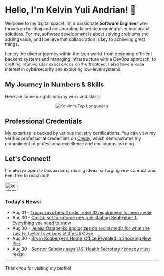 # Hello, I'm Kelvin Yuli Andrian! 👋

Welcome to my digital space! I'm a passionate **Software Engineer** who thrives on building and collaborating to create meaningful technological solutions. For me, software development is about solving problems and adding value, and I believe that collaboration is key to achieving great things.

I enjoy the diverse journey within the tech world, from designing efficient backend systems and managing infrastructure with a DevOps approach, to crafting intuitive user experiences on the frontend. I also have a keen interest in cybersecurity and exploring low-level systems.

## My Journey in Numbers & Skills

Here are some insights into my work and skills:

<p align="center">
  <img src="https://github-readme-stats.vercel.app/api/top-langs/?username=kelvinzer0&layout=compact&theme=radical" alt="Kelvin's Top Languages" />
</p>

## Professional Credentials

My expertise is backed by various industry certifications. You can view my verified professional credentials on [Credly](https://www.credly.com/users/kelvin-yuli-andrian/badges), which demonstrates my commitment to professional excellence and continuous learning.

## Let's Connect!

I'm always open to discussions, sharing ideas, or forging new connections. Feel free to reach out!

<p align="left">
    <a href="https://linkedin.com/in/kelvinzero" target="blank"><img align="center" src="https://cdn.jsdelivr.net/npm/simple-icons@3.0.1/icons/linkedin.svg" alt="kelvinzero" height="30" width="40" /></a>
</p>

### Today's News:

<!-- feed start -->
- Aug 31 - [Trump says he will order voter ID requirement for every vote](https://www.yahoo.com/news/articles/trump-says-order-voter-id-020234202.html)
- Aug 30 - [Costco set to enforce new rule starting September 1: Everything you need to know](https://www.yahoo.com/news/articles/costco-set-enforce-rule-starting-221559585.html)
- Aug 30 - [Jelena Ostapenko apologizes on social media for what she said to Taylor Townsend at the US Open](https://sports.yahoo.com/article/jelena-ostapenko-apologizes-social-media-213658044.html)
- Aug 30 - [Bryan Kohberger’s Home, Office Revealed in Shocking New Pics](https://www.yahoo.com/entertainment/celebrity/articles/bryan-kohberger-home-office-revealed-200639992.html)
- Aug 30 - [Senator Sanders says U.S. Health Secretary Kennedy must resign](https://www.yahoo.com/news/articles/senator-sanders-says-u-health-185334974.html)
<!-- feed end -->

---

Thank you for visiting my profile!

